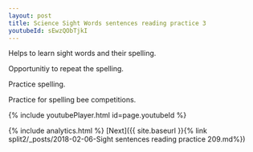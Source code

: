 ```yaml
---
layout: post
title: Science Sight Words sentences reading practice 3
youtubeId: sEwzQObTjkI
---
```

 
 
Helps to learn sight words and their spelling.

Opportunitiy to repeat the spelling. 

Practice spelling. 
 
Practice for spelling bee competitions. 
 
{% include youtubePlayer.html id=page.youtubeId %}
 
 
{% include analytics.html %} 
[Next]({{ site.baseurl }}{% link  split2/_posts/2018-02-06-Sight sentences reading practice 209.md%})
 

